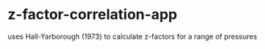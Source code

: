 # z-factor-correlation-app
uses Hall-Yarborough (1973) to calculate z-factors for a range of pressures
